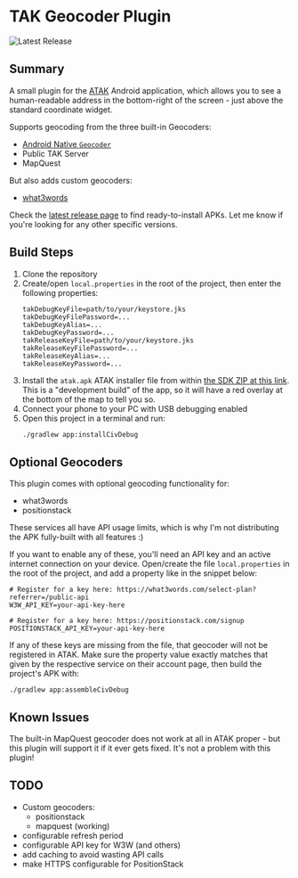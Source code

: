 # TAK Geocoder Plugin

![Latest Release](https://img.shields.io/github/v/release/jonapoul/tak-geocoder-plugin?style=for-the-badge)

## Summary
A small plugin for the [ATAK](https://github.com/deptofdefense/AndroidTacticalAssaultKit-CIV) Android application, which allows you to see a human-readable address in the bottom-right of the screen - just above the standard coordinate widget.

Supports geocoding from the three built-in Geocoders:
- [Android Native `Geocoder`](https://developer.android.com/reference/android/location/Geocoder)
- Public TAK Server
- MapQuest

But also adds custom geocoders:
- [what3words](https://what3words.com/pretty.needed.chill?redirect=true)

Check the [latest release page](https://github.com/jonapoul/tak-geocoder-plugin/releases/latest) to find ready-to-install APKs. Let me know if you're looking for any other specific versions.

## Build Steps
1. Clone the repository
1. Create/open `local.properties` in the root of the project, then enter the following properties:
    ```properties
    takDebugKeyFile=path/to/your/keystore.jks
    takDebugKeyFilePassword=...
    takDebugKeyAlias=...
    takDebugKeyPassword=...
    takReleaseKeyFile=path/to/your/keystore.jks
    takReleaseKeyFilePassword=...
    takReleaseKeyAlias=...
    takReleaseKeyPassword=...
    ```
1. Install the `atak.apk` ATAK installer file from within [the SDK ZIP at this link](https://github.com/deptofdefense/AndroidTacticalAssaultKit-CIV/releases/download/4.5.1.13/atak-civ-sdk-4.5.1.13.zip). This is a "development build" of the app, so it will have a red overlay at the bottom of the map to tell you so.
1. Connect your phone to your PC with USB debugging enabled
1. Open this project in a terminal and run:
    ```bash
    ./gradlew app:installCivDebug
    ```

## Optional Geocoders

This plugin comes with optional geocoding functionality for:
- what3words
- positionstack

These services all have API usage limits, which is why I'm not distributing the APK fully-built with all features :)

If you want to enable any of these, you'll need an API key and an active internet connection on your device. Open/create the file `local.properties` in the root of the project, and add a property like in the snippet below:

```properties
# Register for a key here: https://what3words.com/select-plan?referrer=/public-api
W3W_API_KEY=your-api-key-here

# Register for a key here: https://positionstack.com/signup
POSITIONSTACK_API_KEY=your-api-key-here
```

If any of these keys are missing from the file, that geocoder will not be registered in ATAK. Make sure the property value exactly matches that given by the respective service on their account page, then build the project's APK with:

```shell
./gradlew app:assembleCivDebug
```

## Known Issues

The built-in MapQuest geocoder does not work at all in ATAK proper - but this plugin will support it if it ever gets fixed. It's not a problem with this plugin!

## TODO
- Custom geocoders:
  - positionstack
  - mapquest (working)
- configurable refresh period
- configurable API key for W3W (and others)
- add caching to avoid wasting API calls
- make HTTPS configurable for PositionStack
